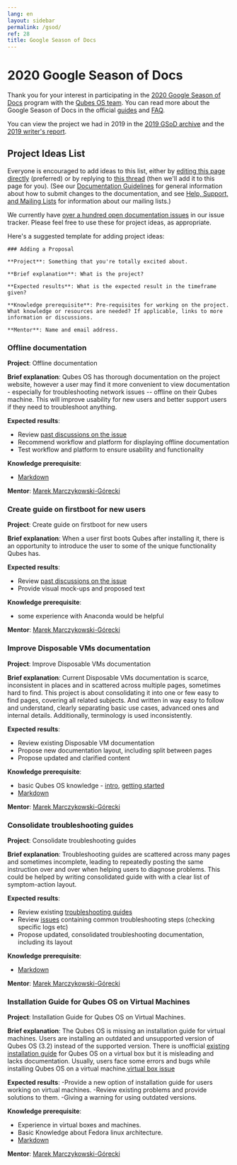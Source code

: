 ```yaml
---
lang: en
layout: sidebar
permalink: /gsod/
ref: 28
title: Google Season of Docs
---
```


# 2020 Google Season of Docs

Thank you for your interest in participating in the [2020 Google Season of Docs][gsod] program with the [Qubes OS team][team]. You can read more about the Google Season of Docs in the official [guides][gsod-doc] and [FAQ][gsod-faq].

You can view the project we had in 2019 in the [2019 GSoD archive][2019-qubes-gsod] and the [2019 writer's report][2019-qubes-report].

## Project Ideas List

Everyone is encouraged to add ideas to this list, either by [editing this page directly][gsod.md] (preferred) or by replying to [this thread][gsod-2020-thread] (then we'll add it to this page for you). (See our [Documentation Guidelines] for general information about how to submit changes to the documentation, and see [Help, Support, and Mailing Lists] for information about our mailing lists.)

We currently have [over a hundred open documentation issues][doc-issues] in our issue tracker. Please feel free to use these for project ideas, as appropriate.

Here's a suggested template for adding project ideas:

```
### Adding a Proposal

**Project**: Something that you're totally excited about.

**Brief explanation**: What is the project?

**Expected results**: What is the expected result in the timeframe given?

**Knowledge prerequisite**: Pre-requisites for working on the project. What knowledge or resources are needed? If applicable, links to more information or discussions.

**Mentor**: Name and email address.
```
### Offline documentation

**Project**: Offline documentation

**Brief explanation**: Qubes OS has thorough documentation on the project website, however a user may find it more convenient to view documentation - especially for troubleshooting network issues -- offline on their Qubes machine. This will improve usability for new users and better support users if they need to troubleshoot anything.

**Expected results**: 

 - Review [past discussions on the issue](https://github.com/QubesOS/qubes-issues/issues/1019)
 - Recommend workflow and platform for displaying offline documentation
 - Test workflow and platform to ensure usability and functionality

**Knowledge prerequisite**: 

 - [Markdown][markdown]

**Mentor**: [Marek Marczykowski-Górecki][team]

### Create guide on firstboot for new users

**Project**: Create guide on firstboot for new users

**Brief explanation**: When a user first boots Qubes after installing it, there is an opportunity to introduce the user to some of the unique functionality Qubes has.

**Expected results**: 

 - Review [past discussions on the issue](https://github.com/QubesOS/qubes-issues/issues/1774)
 - Provide visual mock-ups and proposed text 
  
**Knowledge prerequisite**: 

 - some experience with Anaconda would be helpful

**Mentor**: [Marek Marczykowski-Górecki][team]

### Improve Disposable VMs documentation

**Project**: Improve Disposable VMs documentation

**Brief explanation**: Current Disposable VMs documentation is scarce, inconsistent in places and in scattered across multiple pages, sometimes hard to find.
This project is about consolidating it into one or few easy to find pages, covering all related subjects.
And written in way easy to follow and understand, clearly separating basic use cases, advanced ones and internal details.
Additionally, terminology is used inconsistently.

**Expected results**:

- Review existing Disposable VM documentation
- Propose new documentation layout, including split between pages
- Propose updated and clarified content

**Knowledge prerequisite**:

- basic Qubes OS knowledge - [intro], [getting started]
- [Markdown][markdown]

**Mentor**: [Marek Marczykowski-Górecki][team]

### Consolidate troubleshooting guides

**Project**: Consolidate troubleshooting guides

**Brief explanation**: Troubleshooting guides are scattered across many pages and sometimes incomplete, leading to repeatedly posting the same instruction over and over when helping users to diagnose problems.
This could be helped by writing consolidated guide with with a clear list of symptom-action layout.

**Expected results**:

- Review existing [troubleshooting guides](https://www.qubes-os.org/doc/#troubleshooting)
- Review [issues][doc-issues] containing common troubleshooting steps (checking specific logs etc)
- Propose updated, consolidated troubleshooting documentation, including its layout

**Knowledge prerequisite**:

- [Markdown][markdown]

**Mentor**: [Marek Marczykowski-Górecki][team]

### Installation Guide for Qubes OS on Virtual Machines

**Project**: Installation Guide for Qubes OS on Virtual Machines.

**Brief explanation**: The Qubes OS is missing an installation guide for virtual machines. Users are installing an outdated and unsupported version of Qubes OS (3.2) instead of the supported version. There is unofficial [existing installation guide] for Qubes OS on a virtual box but it is misleading and lacks documentation. Usually, users face some errors and bugs while installing Qubes OS on a virtual machine.[virtual box issue]

**Expected results**: 
 -Provide a new option of installation guide for users working on virtual machines.
 -Review existing problems and provide solutions to them.
 -Giving a warning for using outdated versions.

**Knowledge prerequisite**: 
 - Experience in virtual boxes and machines.
 - Basic Knowledge about Fedora linux architecture.
 - [Markdown][markdown]
 
**Mentor**: [Marek Marczykowski-Górecki][team]

[gsod]: https://developers.google.com/season-of-docs/
[team]: /team/
[gsod-doc]: https://developers.google.com/season-of-docs/docs/
[gsod-faq]: https://developers.google.com/season-of-docs/docs/faq
[gsod.md]: https://github.com/QubesOS/qubes-doc/blob/master/developer/general/gsod.md
[gsod-2020-thread]: https://groups.google.com/d/msgid/qubes-project/aac9b148-4081-ebd8-cb9d-9a9191033484%40qubes-os.org
[Documentation Guidelines]: /doc/doc-guidelines/
[Help, Support, and Mailing Lists]: /support/
[intro]: /intro/
[getting started]: /getting-started/
[markdown]: https://daringfireball.net/projects/markdown/
[doc-issues]: https://github.com/QubesOS/qubes-issues/issues?q=is%3Aopen+is%3Aissue+label%3A%22C%3A+doc%22
[2019-qubes-gsod]:  https://developers.google.com/season-of-docs/docs/2019/participants/project-qubes
[2019-qubes-report]: https://refre.ch/report-qubesos/
[existing installation guide]: https://www.youtube.com/watch?v=mATI8Lht0Js
[virtual box issue]: https://www.virtualbox.org/ticket/16771
